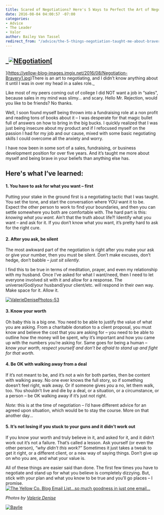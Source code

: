 ```yaml
---
title: Scared of Negotiations? Here's 5 Ways to Perfect the Art of Negotiating
date: 2016-08-04 04:00:57 -07:00
categories:
- Advice
- The Leader
- Valor
author: Bailey Van Tassel
redirect_from: "/advice/the-5-things-negotiation-taught-me-about-bravery/"
---
```


## _[![NEgotiation](https://yellow-blog-images.imgix.net/2016/08/NEgotiation.jpg)](https://yellow-blog-images.imgix.net/2016/08/NEgotiation.jpg)[  
](https://yellow-blog-images.imgix.net/2016/08/Negotiation-Bravery1.jpg)There is an art to negotiating, and I didn’t know anything about it until I was in over my head in a sales role._

Like most of my peers coming out of college I did NOT want a job in “sales", because sales in my mind was slimy… and scary. Hello Mr. Rejection, would you like to be friends? No thanks.

Well, I soon found myself being thrown into a fundraising role at a non profit and reading tons of books about it – I was desperate for that magic bullet full of answers on how to bring in the big bucks. I quickly realized that I was just being insecure about my product and if I refocused myself on the passion I had for my job and our cause, mixed with some basic negotiating skills I could overcome all the anxiety and worry.

I have now been in some sort of a sales, fundraising, or business development position for over five years. And it’s taught me more about myself and being brave in your beliefs than anything else has.

## Here's what I’ve learned:

#### 1\. You have to ask for what you want – **first**

Putting your stake in the ground first is a negotiating tactic that I was taught. You set the tone, and start the conversation where YOU want it to be. Expect the other person to work to find your boundaries, and then you can settle somewhere you both are comfortable with. The hard part is this: _knowing what you want._ Ain’t that the truth about life?! Identify what you want – and ask for it. If you don’t know what you want, it’s pretty hard to ask for the right cure.

#### **2\. After you ask, be silent**

The most awkward part of the negotiation is right after you make your ask or give your number, then you must be silent. Don’t make excuses, don’t hedge, don’t babble – _just sit silently._

I find this to be true in terms of meditation, prayer, and even my relationship with my husband. Once I’ve asked for what I want/need, then I need to let everyone involved sit with it and allow for a response. The universe/God/your husband/your client/etc. will respond in their own way. Make space for it. Allow it.[  
](https://yellow-blog-images.imgix.net/2016/07/ValerieDenisePhotos-25.jpg)

[![ValerieDenisePhotos-53](https://yellow-blog-images.imgix.net/2016/07/ValerieDenisePhotos-53.jpg)](https://yellow-blog-images.imgix.net/2016/07/ValerieDenisePhotos-53.jpg)

#### **3\. Know your worth**

Oh baby this is a big one. You need to be able to justify the value of what you are asking. From a charitable donation to a client proposal, you must know and believe the cost that you are asking for – you need to be able to outline how the money will be spent, why it’s important and how you came up with the numbers you’re asking for. Same goes for being a human – _know your worth, respect yourself and don’t be afraid to stand up and fight for that worth._

#### 4\. Be OK with walking away from a deal

If it’s not meant to be, and it’s not a win for both parties, then be content with walking away. No one ever knows the full story, so if something doesn’t feel right, walk away. Or if someone gives _you_ a no, let them walk, too. You shouldn’t live and die by a deal, or a situation, or a circumstance, or a person – be OK walking away if it’s just not right.

_Note:_ this is at the time of negotiation – I’d have different advice for an agreed upon situation, which would be to stay the course. More on that another day...

#### **5\. It’s not losing if you stuck to your guns and it didn’t work out**

If you know your worth and truly believe in it, and asked for it, and it didn’t work out it’s not a failure. That’s called a lesson. Ask yourself (or even the other person), _“why didn’t this work?”_ Sometimes it just takes a tweak to get it right, or a different client, or a new way of saying things. Don’t give up on who you are, and what your value is.

All of these things are easier said than done. The first few times you have to negotiate and stand up for what you believe is completely dizzying. But, stick with your plan and what you know to be true and you’ll go places – I promise.[![The Yellow Co. Blog Email List...so much goodness in just one email...](https://yellow-blog-images.imgix.net/2016/07/EMAIL-LIST.png)](http://yellowconference.us3.list-manage2.com/subscribe?u=3f8e45f74e0653e404965e2ef&id=7cb1ced4ff)

_Photos by [Valerie Denise](http://www.valeriedenisephotos.com/)_

[![Baylie](https://yellow-blog-images.imgix.net/2016/04/Baylie.jpg)](http://www.abelimpact.com/)

